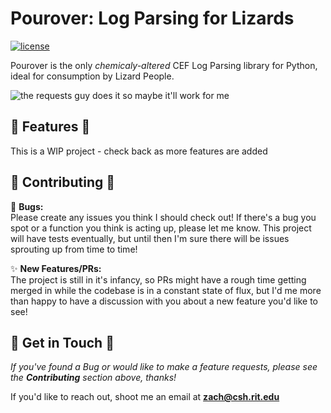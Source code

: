 # Pourover: Log Parsing for Lizards
[![license](https://img.shields.io/badge/license-Apache%202.0-blue.svg)](LICENSE)

Pourover is the only _chemicaly-altered_ CEF Log Parsing library for Python, ideal for consumption by Lizard People.

![the requests guy does it so maybe it'll work for me](https://user-images.githubusercontent.com/4873335/38774515-0f0b5514-4039-11e8-8437-facadd57a85c.jpg)

## :crocodile: Features :crocodile:

This is a WIP project - check back as more features are added

## :dragon: Contributing :dragon:

:bug: **Bugs:**  
Please create any issues you think I should check out! If there's a bug you spot or a function you think is acting up, 
please let me know. This project will have tests eventually, but until then I'm sure there will be issues sprouting up 
from time to time! 

:sparkles: **New Features/PRs:**  
The project is still in it's infancy, so PRs might have a rough 
time getting merged in while the codebase is in a constant state of flux, but I'd me more than happy to have a 
discussion with you about a new feature you'd like to see!

## :snake: Get in Touch :snake:

_If you've found a Bug or would like to make a feature requests, please see the **Contributing** section above, thanks!_

If you'd like to reach out, shoot me an email at **[zach@csh.rit.edu](mailto:zach@csh.rit.edu)**
